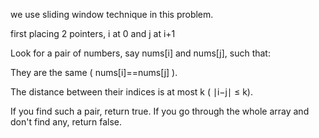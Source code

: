 we use sliding window technique in this problem. 

first placing 2 pointers, i at 0 and j at i+1

Look for a pair of numbers, say nums[i] and nums[j], such that:

They are the same ( nums[i]==nums[j] ).

The distance between their indices is at most k ( ∣i−j∣ ≤ k).

If you find such a pair, return true. If you go through the whole array and don't find any, return false.